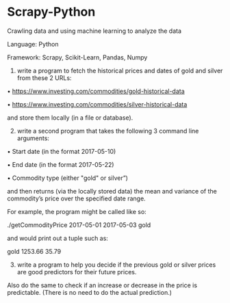 # Scrapy-Python
Crawling data and using machine learning to analyze the data

Language: Python

Framework: Scrapy, Scikit-Learn, Pandas, Numpy



1. write a program to fetch the historical prices and dates of gold and silver from these 2 URLs:

•            https://www.investing.com/commodities/gold-historical-data

•            https://www.investing.com/commodities/silver-historical-data

and store them locally (in a file or database).



 
 

2. write a second program that takes the following 3 command line arguments:

•            Start date (in the format 2017-05-10)

•            End date (in the format 2017-05-22)

•            Commodity type (either "gold" or silver”)

and then returns (via the locally stored data) the mean and variance of the commodity’s price over the specified date range.

For example, the program might be called like so:

./getCommodityPrice 2017-05-01 2017-05-03 gold

and would print out a tuple such as:

gold 1253.66 35.79

 

3. write a program to help you decide if the previous gold or silver prices are good predictors for their future prices.

Also do the same to check if an increase or decrease in the price is predictable. (There is no need to do the actual prediction.)
